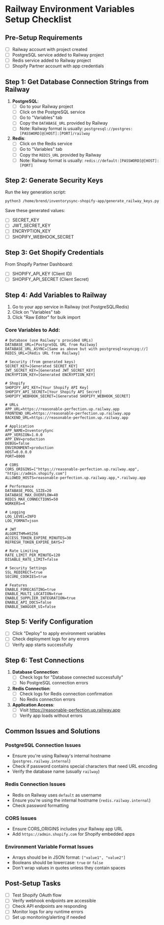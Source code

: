 # Railway Environment Variables Setup Checklist

## Pre-Setup Requirements

- [ ] Railway account with project created
- [ ] PostgreSQL service added to Railway project
- [ ] Redis service added to Railway project
- [ ] Shopify Partner account with app credentials

## Step 1: Get Database Connection Strings from Railway

1. **PostgreSQL**:
   - [ ] Go to your Railway project
   - [ ] Click on the PostgreSQL service
   - [ ] Go to "Variables" tab
   - [ ] Copy the `DATABASE_URL` provided by Railway
   - [ ] Note: Railway format is usually: `postgresql://postgres:[PASSWORD]@[HOST]:[PORT]/railway`

2. **Redis**:
   - [ ] Click on the Redis service
   - [ ] Go to "Variables" tab
   - [ ] Copy the `REDIS_URL` provided by Railway
   - [ ] Note: Railway format is usually: `redis://default:[PASSWORD]@[HOST]:[PORT]`

## Step 2: Generate Security Keys

Run the key generation script:
```bash
python3 /home/brend/inventorysync-shopify-app/generate_railway_keys.py
```

Save these generated values:
- [ ] SECRET_KEY
- [ ] JWT_SECRET_KEY
- [ ] ENCRYPTION_KEY
- [ ] SHOPIFY_WEBHOOK_SECRET

## Step 3: Get Shopify Credentials

From Shopify Partner Dashboard:
- [ ] SHOPIFY_API_KEY (Client ID)
- [ ] SHOPIFY_API_SECRET (Client Secret)

## Step 4: Add Variables to Railway

1. Go to your app service in Railway (not PostgreSQL/Redis)
2. Click on "Variables" tab
3. Click "Raw Editor" for bulk import

### Core Variables to Add:

```env
# Database (use Railway's provided URLs)
DATABASE_URL=[PostgreSQL URL from Railway]
DATABASE_URL_ASYNC=[Same as above but with postgresql+asyncpg://]
REDIS_URL=[Redis URL from Railway]

# Security (from generated keys)
SECRET_KEY=[Generated SECRET_KEY]
JWT_SECRET_KEY=[Generated JWT_SECRET_KEY]
ENCRYPTION_KEY=[Generated ENCRYPTION_KEY]

# Shopify
SHOPIFY_API_KEY=[Your Shopify API Key]
SHOPIFY_API_SECRET=[Your Shopify API Secret]
SHOPIFY_WEBHOOK_SECRET=[Generated SHOPIFY_WEBHOOK_SECRET]

# URLs
APP_URL=https://reasonable-perfection.up.railway.app
FRONTEND_URL=https://reasonable-perfection.up.railway.app
BACKEND_URL=https://reasonable-perfection.up.railway.app

# Application
APP_NAME=InventorySync
APP_VERSION=1.0.0
APP_ENV=production
DEBUG=false
ENVIRONMENT=production
HOST=0.0.0.0
PORT=8000

# CORS
CORS_ORIGINS=["https://reasonable-perfection.up.railway.app", "https://admin.shopify.com"]
ALLOWED_HOSTS=reasonable-perfection.up.railway.app,*.railway.app

# Performance
DATABASE_POOL_SIZE=20
DATABASE_MAX_OVERFLOW=40
REDIS_MAX_CONNECTIONS=50
WORKERS=4

# Logging
LOG_LEVEL=INFO
LOG_FORMAT=json

# JWT
ALGORITHM=HS256
ACCESS_TOKEN_EXPIRE_MINUTES=30
REFRESH_TOKEN_EXPIRE_DAYS=7

# Rate Limiting
RATE_LIMIT_PER_MINUTE=120
DISABLE_RATE_LIMIT=false

# Security Settings
SSL_REDIRECT=true
SECURE_COOKIES=true

# Features
ENABLE_FORECASTING=true
ENABLE_MULTI_LOCATION=true
ENABLE_SUPPLIER_INTEGRATION=true
ENABLE_API_DOCS=false
ENABLE_SWAGGER_UI=false
```

## Step 5: Verify Configuration

- [ ] Click "Deploy" to apply environment variables
- [ ] Check deployment logs for any errors
- [ ] Verify app starts successfully

## Step 6: Test Connections

1. **Database Connection**:
   - [ ] Check logs for "Database connected successfully"
   - [ ] No PostgreSQL connection errors

2. **Redis Connection**:
   - [ ] Check logs for Redis connection confirmation
   - [ ] No Redis connection errors

3. **Application Access**:
   - [ ] Visit https://reasonable-perfection.up.railway.app
   - [ ] Verify app loads without errors

## Common Issues and Solutions

### PostgreSQL Connection Issues
- Ensure you're using Railway's internal hostname (`postgres.railway.internal`)
- Check if password contains special characters that need URL encoding
- Verify the database name (usually `railway`)

### Redis Connection Issues
- Redis on Railway uses `default` as username
- Ensure you're using the internal hostname (`redis.railway.internal`)
- Check password formatting

### CORS Issues
- Ensure CORS_ORIGINS includes your Railway app URL
- Add `https://admin.shopify.com` for Shopify embedded apps

### Environment Variable Format Issues
- Arrays should be in JSON format: `["value1", "value2"]`
- Booleans should be lowercase: `true` or `false`
- Don't wrap values in quotes unless they contain spaces

## Post-Setup Tasks

- [ ] Test Shopify OAuth flow
- [ ] Verify webhook endpoints are accessible
- [ ] Check API endpoints are responding
- [ ] Monitor logs for any runtime errors
- [ ] Set up monitoring/alerting if needed

